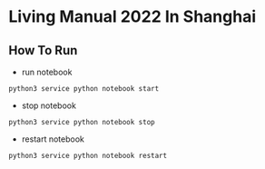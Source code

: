 # Living Manual 2022 In Shanghai

## How To Run

- run notebook
```shell
python3 service python notebook start
```

- stop notebook
```shell
python3 service python notebook stop
```

- restart notebook
```shell
python3 service python notebook restart
```
